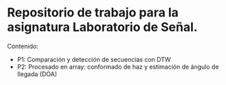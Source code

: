 # Repositorio de trabajo para la asignatura Laboratorio de Señal.

Contenido:

  - P1: Comparación y detección de secuencias con DTW
  - P2: Procesado en array: conformado de haz y estimación de ángulo de llegada (DOA)
